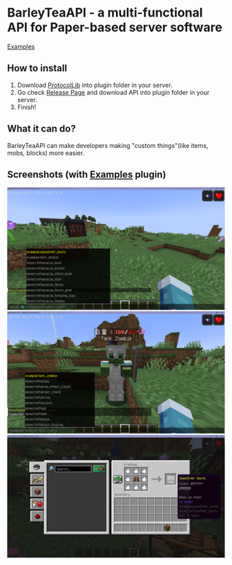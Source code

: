 # BarleyTeaAPI - a multi-functional API for Paper-based server software

[Examples](https://github.com/new1271/BarleyTeaAPI-Example)

## How to install

1. Download [ProtocolLib](https://www.spigotmc.org/resources/protocollib.1997/) into plugin folder in your server.
2. Go check [Release Page](https://github.com/new1271/BarleyTeaAPI/releases) and download API into plugin folder in your server.
3. Finish!

## What it can do?

BarleyTeaAPI can make developers making "custom things"(like items, mobs, blocks) more easier.

## Screenshots (with [Examples](https://github.com/new1271/BarleyTeaAPI-Example) plugin)

<img src=https://raw.githubusercontent.com/new1271/BarleyTeaAPI-Example/main/screenshots/screenshot1.png></img><br/>
<img src=https://raw.githubusercontent.com/new1271/BarleyTeaAPI-Example/main/screenshots/screenshot2.png></img><br/>
<img src=https://raw.githubusercontent.com/new1271/BarleyTeaAPI-Example/main/screenshots/screenshot3.png></img><br/>
